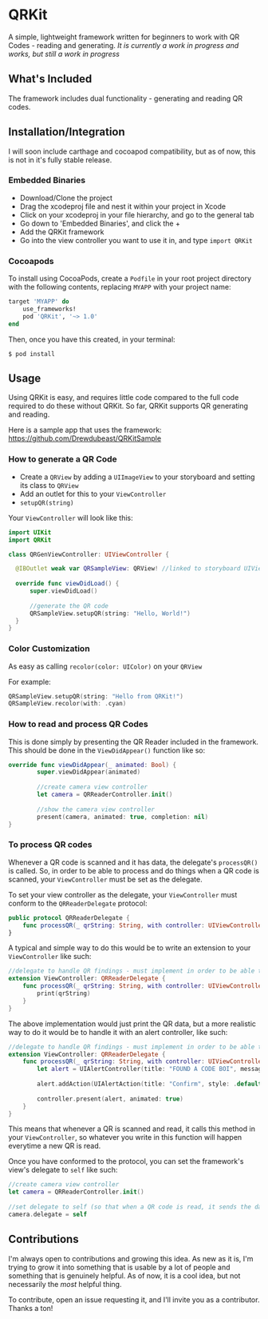 # QRKit #

A simple, lightweight framework written for beginners to work with QR Codes - reading and generating. *It is currently a work in progress and works, but still a work in progress*

## What's Included ##
The framework includes dual functionality - generating and reading QR codes.

## Installation/Integration ##
I will soon include carthage and cocoapod compatibility, but as of now, this is not in it's fully stable release.

### Embedded Binaries ###
* Download/Clone the project 
* Drag the xcodeproj file and nest it within your project in Xcode
* Click on your xcodeproj in your file hierarchy, and go to the general tab
* Go down to 'Embedded Binaries', and click the +
* Add the QRKit framework
* Go into the view controller you want to use it in, and type `import QRKit`

### Cocoapods ###

To install using CocoaPods, create a `Podfile` in your root project directory with the following contents, replacing `MYAPP` with your project name:
```ruby
target 'MYAPP' do
    use_frameworks!
    pod 'QRKit', '~> 1.0'
end
```

Then, once you have this created, in your terminal:

```$ pod install```


## Usage ##
Using QRKit is easy, and requires little code compared to the full code required to do these without QRKit. So far, QRKit supports QR generating and reading.

Here is a sample app that uses the framework: https://github.com/Drewdubeast/QRKitSample

### How to generate a QR Code ###
* Create a `QRView` by adding a `UIImageView` to your storyboard and setting its class to `QRView`
* Add an outlet for this to your `ViewController`
* `setupQR(string)`

Your `ViewController` will look like this:
  ```swift
  import UIKit
  import QRKit

  class QRGenViewController: UIViewController {

    @IBOutlet weak var QRSampleView: QRView! //linked to storyboard UIView
    
    override func viewDidLoad() {
        super.viewDidLoad()
        
        //generate the QR code
        QRSampleView.setupQR(string: "Hello, World!")
    }
  }
  ```

### Color Customization ###

As easy as calling `recolor(color: UIColor)` on your `QRView`

For example:
```swift
QRSampleView.setupQR(string: "Hello from QRKit!")
QRSampleView.recolor(with: .cyan)
```

### How to read and process QR Codes ###

This is done simply by presenting the QR Reader included in the framework. This should be done in the `ViewDidAppear()` function like so:

```swift
override func viewDidAppear(_ animated: Bool) {
        super.viewDidAppear(animated)
        
        //create camera view controller
        let camera = QRReaderController.init()
        
        //show the camera view controller
        present(camera, animated: true, completion: nil)
}
```

### To process QR codes ###
Whenever a QR code is scanned and it has data, the delegate's `processQR()` is called. So, in order to be able to process and do things when a QR code is scanned, your `ViewController` must be set as the delegate.

To set your view controller as the delegate, your `ViewController` must conform to the `QRReaderDelegate` protocol:
```swift
public protocol QRReaderDelegate {
    func processQR(_ qrString: String, with controller: UIViewController)
}
```

A typical and simple way to do this would be to write an extension to your `ViewController` like such:
```swift
//delegate to handle QR findings - must implement in order to be able to process QR code findings.
extension ViewController: QRReaderDelegate {
    func processQR(_ qrString: String, with controller: UIViewController) {
        print(qrString)
    } 
}
```
The above implementation would just print the QR data, but a more realistic way to do it would be to handle it with an alert controller, like such:
```swift
//delegate to handle QR findings - must implement in order to be able to process QR code findings.
extension ViewController: QRReaderDelegate {
    func processQR(_ qrString: String, with controller: UIViewController) {
        let alert = UIAlertController(title: "FOUND A CODE BOI", message: qrString, preferredStyle: .alert)
        
        alert.addAction(UIAlertAction(title: "Confirm", style: .default, handler: nil))
        
        controller.present(alert, animated: true)
    } 
}
```

This means that whenever a QR is scanned and read, it calls this method in your `ViewController`, so whatever you write in this function will happen everytime a new QR is read.

Once you have conformed to the protocol, you can set the framework's view's delegate to `self` like such:

```swift
//create camera view controller
let camera = QRReaderController.init()
        
//set delegate to self (so that when a QR code is read, it sends the data to this class
camera.delegate = self
```


## Contributions ##
I'm always open to contributions and growing this idea. As new as it is, I'm trying to grow it into something that is usable by a lot of people and something that is genuinely helpful. As of now, it is a cool idea, but not necessarily the *most* helpful thing. 

To contribute, open an issue requesting it, and I'll invite you as a contributor. Thanks a ton!

